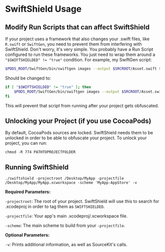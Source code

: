 # SwiftShield Usage


## Modify Run Scripts that can affect SwiftShield

If your project uses a framework that also changes your .swift files, like `R.swift` or `SwiftGen`, you need to prevent them from interfering with SwiftShield. Don't worry, it's very simple. You probably have a Run Script configured to run these frameworks. You just need to wrap them around a `"$SWIFTSHIELDED" != "true"` condition.
For example, my SwiftGen script:
```bash
$PODS_ROOT/SwiftGen/bin/swiftgen images --output $SRCROOT/Asset.swift $SRCROOT/Assets.xcassets
```
Should be changed to:
```bash
if [ "$SWIFTSHIELDED" != "true" ]; then
    $PODS_ROOT/SwiftGen/bin/swiftgen images --output $SRCROOT/Asset.swift $SRCROOT/Assets.xcassets
fi
```

This will prevent that script from running after your project gets obfuscated.


## Unlocking your Project (if you use CocoaPods)

By default, CocoaPods sources are locked. SwiftShield needs them to be unlocked in order to be able to obfuscate your project. To unlock your project, you can run:

`chmod -R 774 PATHTOPROJECTFOLDER`


## Running SwiftShield

```
./swiftshield -projectroot /Desktop/MyApp -projectfile /Desktop/MyApp/MyApp.xcworkspace -scheme 'MyApp-AppStore' -v
```
**Required Parameters:**

`-projectroot`: The root of your project. SwiftShield will use this to search for .xcodeproj in order to tag them as `SWIFTSHIELDED`.

`-projectfile`: Your app's main .xcodeproj/.xcworkspace file.

`-scheme`: The main scheme to build from your `-projectfile`.

**Optional Parameters:**

`-v`: Prints additional information, as well as SourceKit's calls.

